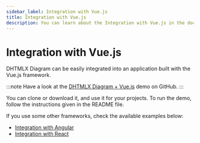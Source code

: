 ```yaml
---
sidebar_label: Integration with Vue.js
title: Integration with Vue.js
description: You can learn about the Integration with Vue.js in the documentation of the DHTMLX JavaScript Diagram library. Browse developer guides and API reference, try out code examples and live demos, and download a free 30-day evaluation version of DHTMLX Diagram.
---
```


# Integration with Vue.js

DHTMLX Diagram can be easily integrated into an application built with the Vue.js framework.

:::note
Have a look at the [DHTMLX Diagram + Vue.js](https://github.com/DHTMLX/vue-diagram-demo) demo on GitHub.
:::

You can clone or download it, and use it for your projects. To run the demo, follow the instructions given in the README file.

If you use some other frameworks, check the available examples below:

- [Integration with Angular](../../guides/angular_integration/)
- [Integration with React](../../guides/react_integration/)
